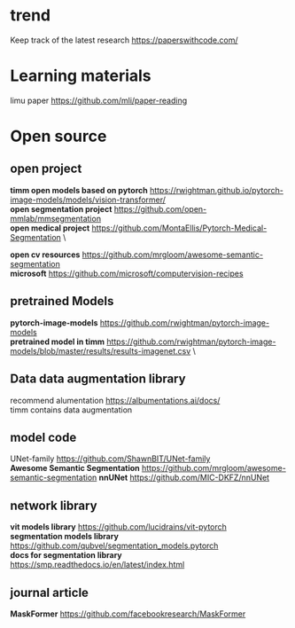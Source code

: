 

# trend
Keep track of the latest research https://paperswithcode.com/

# Learning materials
limu paper https://github.com/mli/paper-reading

# Open source
## open project
**timm open models based on pytorch** https://rwightman.github.io/pytorch-image-models/models/vision-transformer/ \
**open segmentation project** https://github.com/open-mmlab/mmsegmentation  \
**open medical project** https://github.com/MontaEllis/Pytorch-Medical-Segmentation \

**open cv resources** https://github.com/mrgloom/awesome-semantic-segmentation \
**microsoft** https://github.com/microsoft/computervision-recipes 

## pretrained Models
**pytorch-image-models** https://github.com/rwightman/pytorch-image-models \
**pretrained model in timm** https://github.com/rwightman/pytorch-image-models/blob/master/results/results-imagenet.csv \


## Data data augmentation library
recommend alumentation https://albumentations.ai/docs/ \
timm contains data augmentation

## model code
UNet-family https://github.com/ShawnBIT/UNet-family \
**Awesome Semantic Segmentation** https://github.com/mrgloom/awesome-semantic-segmentation
**nnUNet** https://github.com/MIC-DKFZ/nnUNet

## network library
**vit models library** https://github.com/lucidrains/vit-pytorch \
**segmentation models library**  https://github.com/qubvel/segmentation_models.pytorch \
**docs for segmentation library** https://smp.readthedocs.io/en/latest/index.html


## journal article
**MaskFormer** https://github.com/facebookresearch/MaskFormer
